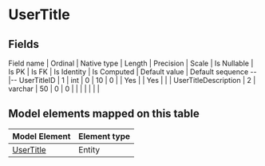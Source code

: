 ﻿UserTitle
============

## Fields

Field name | Ordinal | Native type | Length | Precision | Scale | Is Nullable | Is PK | Is FK | Is Identity | Is Computed  | Default value | Default sequence
--|--
UserTitleID | 1 | int | 0 | 10 | 0 |  | Yes |  | Yes |  |  | 
UserTitleDescription | 2 | varchar | 50 | 0 | 0 |  |  |  |  |  |  | 

## Model elements mapped on this table

Model Element | Element type
--|--
[UserTitle](../../../EntityModel/_DefaultGroup/Entities/UserTitle.htm) | Entity
